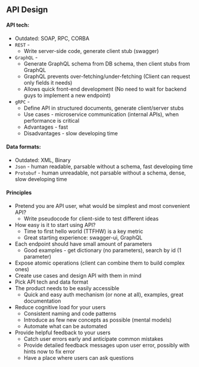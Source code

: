 ## API Design
#### API tech:
* Outdated: SOAP, RPC, CORBA
* `REST` - 
    * Write server-side code, generate client stub (swagger)
* `GraphQL` - 
    * Generate GraphQL schema from DB schema, then client stubs from GraphQL
    * GraphQL prevents over-fetching/under-fetching (Client can request only fields it needs)
    * Allows quick front-end development (No need to wait for backend guys to implement a new endpoint)
* `gRPC` - 
    * Define API in structured documents, generate client/server stubs
    * Use cases - microservice communication (internal APIs), when performance is critical
    * Advantages - fast
    * Disadvantages - slow developing time

#### Data formats:
* Outdated: XML, Binary
* `Json` - human readable, parsable without a schema, fast developing time
* `Protobuf` - human unreadable, not parsable without a schema, dense, slow developing time

#### Principles
* Pretend you are API user, what would be simplest and most convenient API?
    * Write pseudocode for client-side to test different ideas
* How easy is it to start using API?
    * Time to first hello world (TTFHW) is a key metric
    * Great starting experience: swagger-ui, GraphQL
* Each endpoint should have small amount of parameters
    * Good examples - get dictionary (no parameters), search by id (1 parameter)
* Expose atomic operations (client can combine them to build complex ones)
* Create use cases and design API with them in mind
* Pick API tech and data format
* The product needs to be easily accessible
    * Quick and easy auth mechanism (or none at all), examples, great documentation
* Reduce cognitive load for your users
    * Consistent naming and code patterns
    * Introduce as few new concepts as possible (mental models)
    * Automate what can be automated
* Provide helpful feedback to your users
    * Catch user errors early and anticipate common mistakes
    * Provide detailed feedback messages upon user error, possibly with hints now to fix error
    * Have a place where users can ask questions
